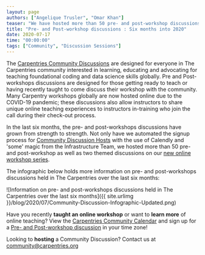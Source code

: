 ```yaml
---
layout: page
authors: ["Angelique Trusler", "Omar Khan"]
teaser: "We have hosted more than 50 pre- and post-workshop discussions between January and June 2020"
title: "Pre- and Post-workshop discussions : Six months into 2020"
date: 2020-07-17
time: "00:00:00"
tags: ["Community", "Discussion Sessions"]
---
```


The [Carpentries Community Discussions](https://docs.carpentries.org/topic_folders/instructor_development/community_discussions.html?) are designed for everyone in The Carpentries community interested in learning, educating and advocating for teaching foundational coding and data science skills globally. Pre and Post-workshops discussions are designed for those getting ready to teach or having recently taught to come discuss their workshop with the community. Many Carpentry workshops globally are now hosted online due to the COVID-19 pandemic; these discussions also allow instructors to share unique online teaching experiences to instructors in-training who join the call during their check-out process.

In the last six months, the pre- and post-workshops discussions have grown from strength to strength. Not only have we automated the signup process for [Community Discussion Hosts](https://docs.carpentries.org/topic_folders/instructor_development/community_discussions.html?#who-can-host) with the use of Calendly and 'some' magic from the Infrastructure Team, we hosted more than 50 pre- and post-workshop as well as two themed discussions on our [new online workshop series](https://carpentries.org/blog/2020/05/online-workshop-themed-discussions/).

The infographic below holds more information on pre- and post-workshops discussions held in The Carpentries over the last six months:

![Information on pre- and post-workshops discussions held in The Carpentries over the last six months]({{ site.urlimg }}/blog/2020/07/Community-Discussion-Infographic-Updated.png)

Have you recently **taught an online workshop** or want to **learn more** of online teaching?  View the [Carpentries Community Calendar](https://calendar.google.com/calendar/embed?src=oseuuoht0tvjbokgg3noh8c47g%40group.calendar.google.com) and sign up for a [Pre- and Post-workshop discussion](https://pad.carpentries.org/community-discussions) in your time zone!

Looking to **hosting** a Community Discussion? Contact us at [community@carpentries.org](mailto:community@carpentries.org)
